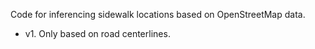 Code for inferencing sidewalk locations based on OpenStreetMap data.

- v1. Only based on road centerlines.

